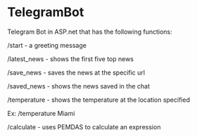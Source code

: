 # TelegramBot

Telegram Bot in ASP.net that has the following functions:

/start - a greeting message

/latest_news - shows the first five top news

/save_news - saves the news at the specific url

/saved_news - shows the news saved in the chat

/temperature - shows the temperature at the location specified

Ex: /temperature Miami

/calculate - uses PEMDAS to calculate an expression
